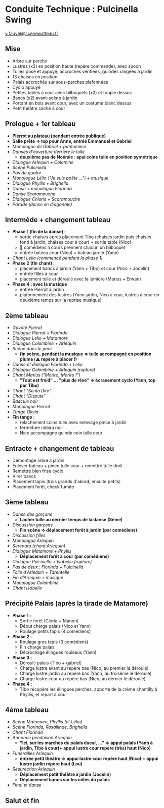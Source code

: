 # Conduite Technique : Pulcinella Swing

v.fauvel@scenewatteau.fr

## Mise

- Arbre sur perche
- Lustres (x3) en position haute (repère commande), avec spoon
- Tulles posé et appuyé, accroches vérifiées, guindes rangées à jardin
- 13 chaises en position
- Palais accrochés sur sous-perches plafonnées
- Cyclo appuyé
- Petites tables à cour avec bilboquets (x2) et toupie dessus
- Bancs (x2) avant-scène à jardin
- Portant en bois avant cour, avec un costume blanc dessus
- Petit théâtre caché à cour

## Prologue + 1er tableau

- **Pierrot au plateau (pendant entrée publique)**
- **Salle prête => top pour Anne, entrée Emmanuel et Gabriel**
- _Monologue de Gabriel + pantomime_
- _Danses d'ouverture derrière le tulle_
  - **deuxième pas de Noémie : apui coins tulle en position symétrique**
- _Dialogue Arlequin + Colomine_
- _Scène Pulcinella_
- _Pas de quatre_
- _Monologue Lélio ("Je suis poête ...") + musique_
- _Dialogue Phyllis + Brighella_
- _Danse + monologue Florinda_
- _Danse Scaramouche_
- _Dialogue Chloris + Scaramouche_
- _Parade (danse en diagonale)_

## Intermède + changement tableau

- **Phase 1 (fin de la danse) :**
  - sortie chaises après placement Tibo (chaises jardin puis chaises fond à jardin, chaises cour à cour) + sortie table (Nico)
  - :bell: comédiens à cours prennent chacun un bilboquet
  - entrée bateau cour (Nico) + bateau jardin (Yann)
- _Chant Lelio (commencé pendant la phase 1)_
- **Phase 2 (fin chant) :**
  - placement bancs à jardin (Yann + Tibo) et cour (Nico + Jocelin)
  - entrée filles à cour
  - placement toile et déroulé avec la lumière (Marius + Erwan)
- **Phase 4 : avec la musique**
  - entrée Pierrot à jardin
  - plafonnement des lustres (Yann jardin, Nico à cour, lustres à cour en deuxième temps sur la reprise musique)

## 2ème tableau

- _Gavote Pierrot_
- _Dialogue Pierrot + Florinda_
- _Dialogue Lelio + Matamore_
- _Dialogue Colombine + Arlequin_
- _Scène dans le parc_
  - **fin scène, pendant la musique => tulle accompagné en position plume (:warning: repère à placer !)**
- _Danse et dialogue Florinda + Lelio_
- _Dialogue Colombine + Arlequin (rupture)_
- _Chant Marius ("Moriro, Moriro !")_
  - **"Tout est froid" ... "plus de rêve" => écrasement cyclo (Yann, top par Tibo)**
- _Chant "Sento Dire"_
- _Chant "Dispute"_
- _Bascule noir_
- _Monologue Pierrot_
- _Tango Olivia_
- **Fin tango :**
  - relachement coins tulle avec enlevage pince à jardin
  - fermeture rideau noir
  - Nico accompagne guinde coin tulle cour

## Entracte + changement de tableau

- Démontage arbre à jardin
- Enlever bateau + pince tulle cour + remettre tulle droit
- Remettre bien frise cyclo
- Virer bancs
- Placement tapis (trois grands d'abord, ensuite petits)
- Placement forêt, check fumée

## 3ème tableau

- _Danse des garçons_
  - **Lacher tulle au dernier temps de la danse (8ème)**
- _Discussion garçons_
  - **Fin scène => déplacement forêt à jardin (par comédiens)**
- _Discussion filles_
- _Monologue Arlequin_
- _Serenata (chant Arlequin)_
- _Dialogue Matamore + Phyllis_
  - **Déplacement forêt à cour (par comédiens)**
- _Dialogue Pulcinella + Isabelle (rupture)_
- _Pas de deux : Florinda + Pulcinella_
- _Folie d'Arlequin + Tarentelle_
- _Fin d'Arlequin + musique_
- _Monologue Colombine_
- _Chant Isabelle_

## Précipité Palais (après la tirade de Matamore)

- **Phase 1 :**
  - Sortie forêt (Gloria + Manon)
  - Début charge palais (Nico et Yann)
  - Roulage petits tapis (4 comédiens)
- **Phase 2 :**
  - Roulage gros tapis (3 comédiens)
  - Fin charge palais
  - Décrochage élingues rouleaux (Yann)
- **Phase 3 :**
  - Déroulé palais (Tibo + gabriel)
  - Charge lustre avant au repère bas (Nico, au premier lé déroulé)
  - Charge lustre jardin au repère bas (Yann, au troisème lé déroulé)
  - Charge lustre cour au repère bas (Nico, au dernier lé déroulé)
- **Phase 4 :**
  - Tibo récupère les élingues perches, apporte de la crème chantilly à Phyllis, et repart à cour

## 4ème tableau

- _Scène Matamore, Phyllis (et Lélio)_
- _Scène Florinda, Rosallinde, Brighella_
- _Chant Florinda_
- _Annonce pendaison Arlequin_
  - **"Ici, sur les marches du palais ducal, ..." => appui palais (Yann à jardin, Tibo à cour)+ appui lustre cour repère (très) haut (Nico)**
- _Funérailles Arlequin_
  - **entrée petit théâtre => appui lustre cour repère haut (Nico) + appui lustre jardin repère haut (Lou)**
- _Résurection Arlequin_
  - **Déplacement petit théâtre à jardin (Jocelin)**
  - **Déplacement bancs sur les côtés du palais**
- _Final et danse_

## Salut et fin